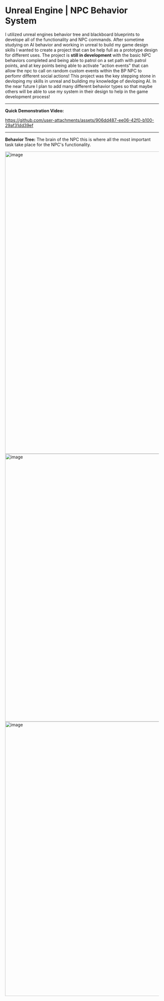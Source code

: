 # Unreal Engine | NPC Behavior System

I utilized unreal engines behavior tree and blackboard blueprints to develope all of the functionality and NPC commands. After sometime studying on AI behavior and working in unreal to build my game design skills I wanted to create a project that can be help full as a prototype design for different uses. The project is **still in development** with the basic NPC behaviors completed and being able to patrol on a set path with patrol points, and at key points being able to activate "action events" that can allow the npc to call on random custom events within the BP NPC to perfomr different social actions! This project was the key stepping stone in devloping my skills in unreal and building my knowledge of devloping AI. In the near future I plan to add many different behavior types so that maybe others will be able to use my system in their design to help in the game development process!

-----------------------------------------------------------------------------------------------------------------
**Quick Demonstration Video:**

https://github.com/user-attachments/assets/906dd487-ee06-42f0-b100-29af31dd39ef

-----------------------------------------------------------------------------------------------------------------

**Behavior Tree:**
The brain of the NPC this is where all the most important task take place for the NPC's functionality.

<img width="1600" height="990" alt="image" src="https://github.com/user-attachments/assets/e6bc2f34-429b-44b7-8a95-66fc33eef2ba" />
<img width="1919" height="877" alt="image" src="https://github.com/user-attachments/assets/f46f5ca2-953b-4021-aaf2-4f6a29129a9f" />
<img width="1919" height="899" alt="image" src="https://github.com/user-attachments/assets/48a2548c-8a6b-40ff-8e90-58c7b91526de" />


